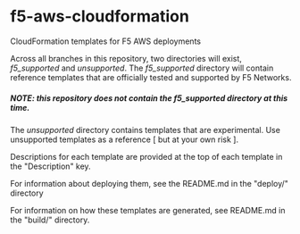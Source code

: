 # f5-aws-cloudformation
CloudFormation templates for F5 AWS deployments

Across all branches in this repository, two directories will exist, *f5_supported* and *unsupported*. The *f5_supported* directory will contain reference templates that are officially tested and supported by F5 Networks. 

##### NOTE: this repository does not contain the *f5_supported* directory at this time. 

The *unsupported* directory contains templates that are experimental. Use unsupported templates as a reference [ but at your own risk ].



Descriptions for each template are provided at the top of each template in the "Description" key. 


For information about deploying them, see the README.md in the "deploy/" directory


For information on how these templates are generated, see README.md in the "build/" directory. 

